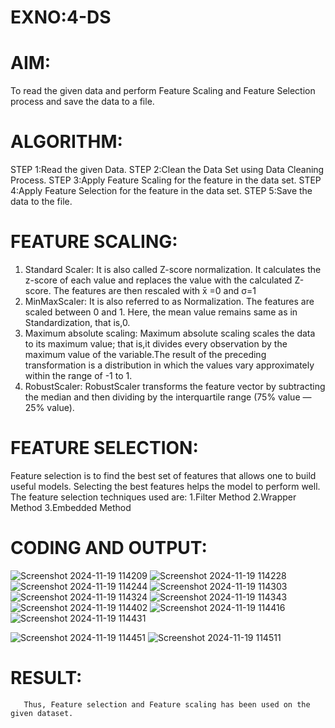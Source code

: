 # EXNO:4-DS
# AIM:
To read the given data and perform Feature Scaling and Feature Selection process and save the
data to a file.

# ALGORITHM:
STEP 1:Read the given Data.
STEP 2:Clean the Data Set using Data Cleaning Process.
STEP 3:Apply Feature Scaling for the feature in the data set.
STEP 4:Apply Feature Selection for the feature in the data set.
STEP 5:Save the data to the file.

# FEATURE SCALING:
1. Standard Scaler: It is also called Z-score normalization. It calculates the z-score of each value and replaces the value with the calculated Z-score. The features are then rescaled with x̄ =0 and σ=1
2. MinMaxScaler: It is also referred to as Normalization. The features are scaled between 0 and 1. Here, the mean value remains same as in Standardization, that is,0.
3. Maximum absolute scaling: Maximum absolute scaling scales the data to its maximum value; that is,it divides every observation by the maximum value of the variable.The result of the preceding transformation is a distribution in which the values vary approximately within the range of -1 to 1.
4. RobustScaler: RobustScaler transforms the feature vector by subtracting the median and then dividing by the interquartile range (75% value — 25% value).

# FEATURE SELECTION:
Feature selection is to find the best set of features that allows one to build useful models. Selecting the best features helps the model to perform well.
The feature selection techniques used are:
1.Filter Method
2.Wrapper Method
3.Embedded Method

# CODING AND OUTPUT:
![Screenshot 2024-11-19 114209](https://github.com/user-attachments/assets/dbe54a91-4e6a-4a82-baf3-c7dc2d8535af)
![Screenshot 2024-11-19 114228](https://github.com/user-attachments/assets/2e592eee-2851-49ce-a59b-a00420914ed9)
![Screenshot 2024-11-19 114244](https://github.com/user-attachments/assets/8b78254e-a2fa-4ca9-988a-f5a64be55a5b)
![Screenshot 2024-11-19 114303](https://github.com/user-attachments/assets/77f23b44-9af6-476f-9f9e-024c150335fa)
![Screenshot 2024-11-19 114324](https://github.com/user-attachments/assets/1929d82e-475a-4724-a980-9cc4082e860d)
![Screenshot 2024-11-19 114343](https://github.com/user-attachments/assets/7da8ce8a-e3f9-4852-b26d-eafda0cd82ec)
![Screenshot 2024-11-19 114402](https://github.com/user-attachments/assets/91c53815-904d-4538-b92a-9505a2b475ef)
![Screenshot 2024-11-19 114416](https://github.com/user-attachments/assets/9a169eb4-afb1-4405-b0e9-053869e8a531)
![Screenshot 2024-11-19 114431](https://github.com/user-attachments/assets/2194418e-7849-40f0-a0dd-3ca5c3723c39)

![Screenshot 2024-11-19 114451](https://github.com/user-attachments/assets/8ece1709-3764-4bc5-8854-05df2099e06e)
![Screenshot 2024-11-19 114511](https://github.com/user-attachments/assets/dbf1a12e-bd73-4b39-9a3d-364a9d190b09)

# RESULT:
       Thus, Feature selection and Feature scaling has been used on the given dataset.
